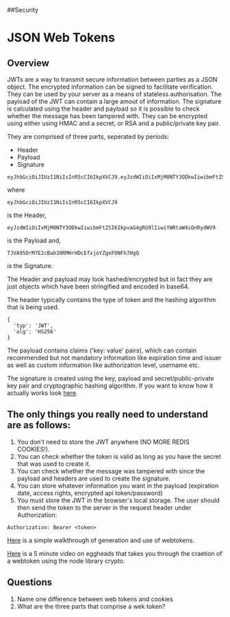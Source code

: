 ##Security


# JSON Web Tokens

## Overview

JWTs are a way to transmit secure information between parties as a JSON object. The encrypted information can be signed to facilitate verification.
They can be used by your server as a means of stateless authorisation. 
The payload of the JWT can contain a large amout of information.
The signature is calculated using the header and payload so it is possible to check whether the message has been tampered with.
They can be encrypted using either using HMAC and a secret, or RSA and a public/private key pair.

They are comprised of three parts, seperated by periods:
- Header
- Payload
- Signature

```
eyJhbGciOiJIUzI1NiIsInR5cCI6IkpXVCJ9.eyJzdWIiOiIxMjM0NTY3ODkwIiwibmFtZSI6IkpvaG4gRG9lIiwiYWRtaW4iOnRydWV9.TJVA95OrM7E2cBab30RMHrHDcEfxjoYZgeFONFh7HgQ
```
where
```
eyJhbGciOiJIUzI1NiIsInR5cCI6IkpXVCJ9
```
is the Header,
```
eyJzdWIiOiIxMjM0NTY3ODkwIiwibmFtZSI6IkpvaG4gRG9lIiwiYWRtaW4iOnRydWV9
```
is the Payload and,
```
TJVA95OrM7E2cBab30RMHrHDcEfxjoYZgeFONFh7HgQ
```
is the Signature.

The Header and payload may look hashed/encrypted but in fact they are just objects which have been stringified and encoded in base64.

The header typically contains the type of token and the hashing algorithm that is being used.

```
{
  'typ': 'JWT',
  'alg': 'HS256'
}
```

The payload contains claims ('key: value' pairs), which can contain recommended but not mandatory information like expiration time and issuer as well as custom information like authorization level, username etc.

The signature is created using the key, payload and secret/public-private key pair and cryptographic hashing algorithm. If you want to know how it actually works look [here](https://en.wikipedia.org/wiki/Hash-based_message_authentication_code).

## The only things you really need to understand are as follows:
1. You don't need to store the JWT anywhere (NO MORE REDIS COOKIES!).
2. You can check whether the token is valid as long as you have the secret that was used to create it.
3. You can check whether the message was tampered with since the payload and headers are used to create the signature.
4. You can store whatever information you want in the payload (expiration date, access rights, encrypted api token/password)
5. You must store the JWT in the browser's local storage. The user should then send the token to the server in the request header under Authorization:
```
Authorization: Bearer <token>
```

[Here](https://jwt.io/introduction/) is a simple walkthrough of generation and use of webtokens.

[Here](https://egghead.io/lessons/misc-creating-jwts-json-web-tokens-in-node) is a 5 minute video on eggheads that takes you through the craetion of a webtoken using the node library crypto.

## Questions
1. Name one difference between web tokens and cookies
2. What are the three parts that comprise a wek token?
